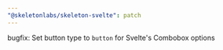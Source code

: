 ```yaml
---
"@skeletonlabs/skeleton-svelte": patch
---
```


bugfix: Set button type to `button` for Svelte's Combobox options
